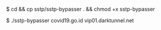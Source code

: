 $ cd && cp sstp/sstp-bypasser . && chmod +x sstp-bypasser


$ ./sstp-bypasser covid19.go.id vip01.darktunnel.net
